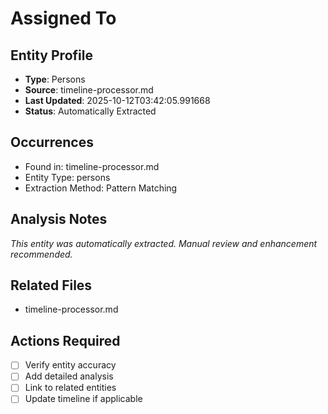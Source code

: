 # Assigned To

## Entity Profile
- **Type**: Persons
- **Source**: timeline-processor.md
- **Last Updated**: 2025-10-12T03:42:05.991668
- **Status**: Automatically Extracted

## Occurrences
- Found in: timeline-processor.md
- Entity Type: persons
- Extraction Method: Pattern Matching

## Analysis Notes
*This entity was automatically extracted. Manual review and enhancement recommended.*

## Related Files
- timeline-processor.md

## Actions Required
- [ ] Verify entity accuracy
- [ ] Add detailed analysis
- [ ] Link to related entities
- [ ] Update timeline if applicable
